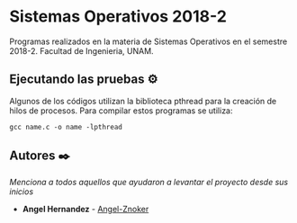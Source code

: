 # Sistemas Operativos 2018-2

Programas realizados en la materia de Sistemas Operativos en el semestre 2018-2. Facultad de Ingenieria, UNAM.

## Ejecutando las pruebas ⚙️

Algunos de los códigos utilizan la biblioteca pthread para la creación de hilos de procesos. Para compilar estos programas se utiliza:

```
gcc name.c -o name -lpthread
```

## Autores ✒️

_Menciona a todos aquellos que ayudaron a levantar el proyecto desde sus inicios_

* **Angel Hernandez**  - [Angel-Znoker](https://github.com/Angel-Znoker)